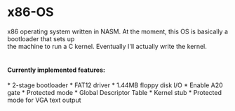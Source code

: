 x86-OS
======

x86 operating system written in NASM. At the moment, this OS is basically a bootloader that sets up<br/>
the machine to run a C kernel. Eventually I'll actually write the kernel.
<br/><br/>
<h4>Currently implemented features:</h4>
* 2-stage bootloader
* FAT12 driver
* 1.44MB floppy disk I/O
* Enable A20 gate
* Protected mode
* Global Descriptor Table
* Kernel stub
* Protected mode for VGA text output
<br/>
